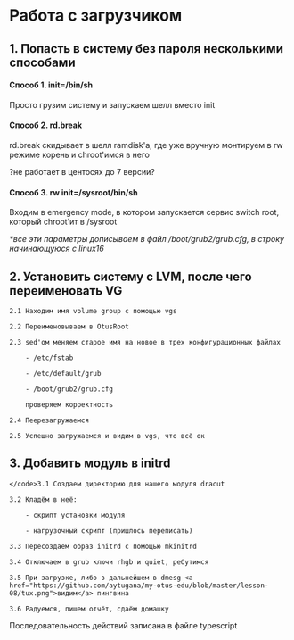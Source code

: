 <h1><b>Работа с загрузчиком</b></h1>

<h2>1. Попасть в систему без пароля несколькими способами</h2>

<h4>Способ 1. init=/bin/sh</h4>

Просто грузим систему и запускаем шелл вместо init


<h4>Способ 2. rd.break</h4>

rd.break скидывает в шелл ramdisk'а, где уже вручную монтируем в rw режиме корень и chroot'имся в него 

?не работает в центосях до 7 версии?


<h4>Способ 3. rw init=/sysroot/bin/sh</h4>

Входим в emergency mode, в котором запускается сервис switch root, который chroot'ит в /sysroot

<i>*все эти параметры дописываем в файл /boot/grub2/grub.cfg, в строку начинающуюся с linux16</i>


<h2>2. Установить систему с LVM, после чего переименовать VG</h2>

    2.1 Находим имя volume group с помощью vgs

    2.2 Переименовываем в OtusRoot

    2.3 sed'ом меняем старое имя на новое в трех конфигурационных файлах

        - /etc/fstab

        - /etc/default/grub

        - /boot/grub2/grub.cfg

        проверяем корректность

    2.4 Пеерезагружаемся

    2.5 Успешно загружаемся и видим в vgs, что всё ок

<h2>3. Добавить модуль в initrd</h2>

    </code>3.1 Создаем директорию для нашего модуля dracut

    3.2 Кладём в неё:

        - скрипт установки модуля

        - нагрузочный скрипт (пришлось переписать)

    3.3 Пересоздаем образ initrd с помощью mkinitrd

    3.4 Отключаем в grub ключи rhgb и quiet, ребутимся

    3.5 При загрузке, либо в дальнейшем в dmesg <a href="https://github.com/aytugana/my-otus-edu/blob/master/lesson-08/tux.png">видим</a> пингвина

    3.6 Радуемся, пишем отчёт, сдаём домашку

Последовательность действий записана в файле typescript